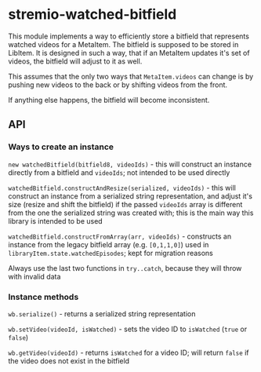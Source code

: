 # stremio-watched-bitfield

This module implements a way to efficiently store a bitfield that represents watched videos for a MetaItem. The bitfield is supposed to be stored in LibItem. It is designed in such a way, that if an MetaItem updates it's set of videos, the bitfield will adjust to it as well.

This assumes that the only two ways that `MetaItem.videos` can change is by pushing new videos to the back or by shifting videos from the front.

If anything else happens, the bitfield will become inconsistent.


## API

### Ways to create an instance

`new watchedBitfield(bitfield8, videoIds)` - this will construct an instance directly from a bitfield and `videoIds`; not intended to be used directly

`watchedBitfield.constructAndResize(serialized, videoIds)` - this will construct an instance from a serialized string representation, and adjust it's size (resize and shift the bitfield) if the passed `videoIds` array is different from the one the serialized string was created with; this is the main way this library is intended to be used

`watchedBitfield.constructFromArray(arr, videoIds)` - constructs an instance from the legacy bitfield array (e.g. `[0,1,1,0]`) used in `libraryItem.state.watchedEpisodes`; kept for migration reasons

Always use the last two functions in `try..catch`, because they will throw with invalid data


### Instance methods

`wb.serialize()` - returns a serialized string representation

`wb.setVideo(videoId, isWatched)` - sets the video ID to `isWatched` (`true` or `false`)

`wb.getVideo(videoId)` - returns `isWatched` for a video ID; will return `false` if the video does not exist in the bitfield

